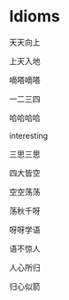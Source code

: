 # Idioms

天天向上

上天入地

嘀嗒嘀嗒

一二三四

哈哈哈哈

interesting

三思三思

四大皆空

空空荡荡

荡秋千呀

呀呀学语

语不惊人

人心所归

归心似箭
